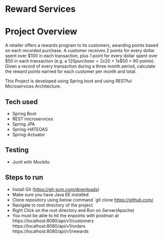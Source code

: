 # Reward Services
# Project Overview
A retailer offers a rewards program to its customers, awarding points based on each recorded purchase.   A customer receives 2 points for every dollar spent over $100 in each transaction, plus 1 point for every dollar spent over $50 in each transaction (e.g. a $120 purchase = 2x$20 + 1x$50 = 90 points).   Given a record of every transaction during a three month period, calculate the reward points earned for each customer per month and total.

This Project is developed using Spring boot and using RESTful Microservices Architecture.

## Tech used

* Spring Boot
* REST microservices
* Spring JPA
* Spring-HATEOAS
* Spring-Actuator

## Testing

* Junit with Mockito

## Steps to run

* Install Git (https://git-scm.com/downloads)
* Make sure you have Java EE installed 
* Clone repository using below command
  `git clone https://github.com/
* Navigate to root directory of the project
* Right Click on the root directory and Run on Server(Apache)
* You must be able to hit the enpoints with postman at
          https://localhost:8080/api/v1/customers
          https://localhost:8080/api/v1/orders
          https://localhost:8080/api/v1/rewards

